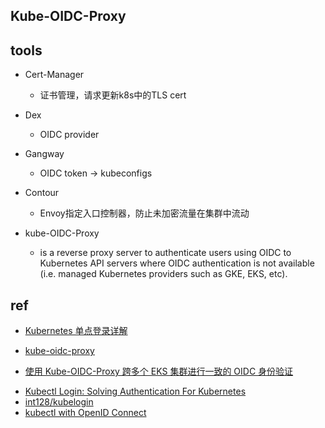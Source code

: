 
## Kube-OIDC-Proxy



## tools
+ Cert-Manager
    + 证书管理，请求更新k8s中的TLS cert

+ Dex
    + OIDC provider

+ Gangway
    + OIDC token -> kubeconfigs

+ Contour
    + Envoy指定入口控制器，防止未加密流量在集群中流动

+ kube-OIDC-Proxy
    + is a reverse proxy server to authenticate users using OIDC to Kubernetes API servers where OIDC authentication is not available (i.e. managed Kubernetes providers such as GKE, EKS, etc).

## ref
+ [Kubernetes 单点登录详解](https://blog.fleeto.us/post/sso-kubernetes-guide/)

+ [kube-oidc-proxy](https://github.com/jetstack/kube-oidc-proxy)
+ [使用 Kube-OIDC-Proxy 跨多个 EKS 集群进行一致的 OIDC 身份验证](https://aws.amazon.com/cn/blogs/china/consistent-oidc-authentication-across-multiple-eks-clusters-using-kube-oidc-proxy/)

<!-- normal user auth -->
+ [Kubectl Login: Solving Authentication For Kubernetes](https://loft.sh/blog/kubectl-login-solving-authentication-for-kubernetes/)
+ [int128/kubelogin](https://github.com/int128/kubelogin)
+ [kubectl with OpenID Connect](https://medium.com/@int128/kubectl-with-openid-connect-43120b451672)